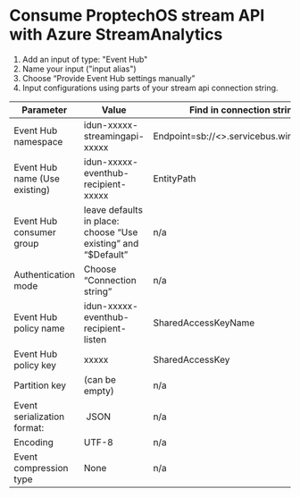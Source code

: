 # Consume ProptechOS stream API with Azure StreamAnalytics

1. Add an input of type: "Event Hub"
2. Name your input ("input alias")
3. Choose “Provide Event Hub settings manually”
4. Input configurations using parts of your stream api connection string.


| Parameter | Value | Find in connection string |
| --------- | ----- | --------------------------|
| Event Hub namespace | idun-xxxxx-streamingapi-xxxxx | Endpoint=sb://<<Event Hub namespace is here>>.servicebus.windows.net/
| Event Hub name (Use existing) | idun-xxxxx-eventhub-recipient-xxxxx | EntityPath |
| Event Hub consumer group | leave defaults in place: choose “Use existing” and “$Default” | n/a |
| Authentication mode | Choose “Connection string” | n/a |
| Event Hub policy name | idun-xxxxx-eventhub-recipient-listen | SharedAccessKeyName |
| Event Hub policy key | xxxxx | SharedAccessKey |
| Partition key | (can be empty) | n/a |
| Event serialization format:  | JSON | n/a |
| Encoding | UTF-8 | n/a |
| Event compression type | None | n/a |
